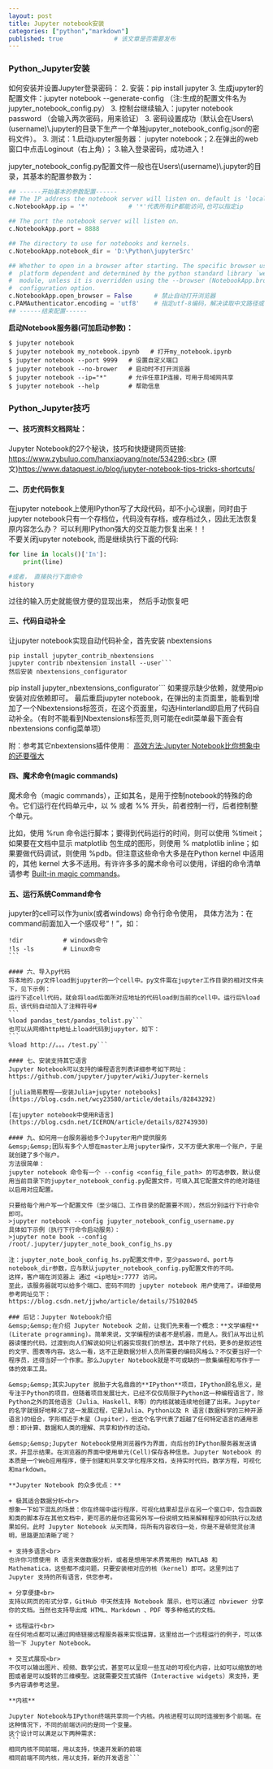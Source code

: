 ```yaml
---
layout: post
title: Jupyter notebook安装
categories: ["python","markdown"]
published: true              # 该文章是否需要发布
---
```


### Python_Jupyter安装

如何安装并设置Jupyter登录密码：
2. 安装：pip install jupyter
3. 生成jupyter的配置文件：jupyter notebook --generate-config （注:生成的配置文件名为jupyter_notebook_config.py）
3. 控制台继续输入：jupyter notebook password （会输入两次密码，用来验证）
3. 密码设置成功（默认会在Users\\(username)\\.jupyter的目录下生产一个单独jupyter_notebook_config.json的密码文件）。 
3. 测试：1.启动jupyter服务器： jupyter notebook；2.在弹出的web窗口中点击Loginout（右上角）； 3.输入登录密码，成功进入！

jupyter_notebook_config.py配置文件一般也在Users\\(username)\\.jupyter的目录，其基本的配置参数为：
```python
## ------开始基本的参数配置------
## The IP address the notebook server will listen on. default is 'localhost'
c.NotebookApp.ip = '*'           # '*'代表所有iP都能访问,也可以指定ip

## The port the notebook server will listen on.
c.NotebookApp.port = 8888

## The directory to use for notebooks and kernels.
c.NotebookApp.notebook_dir = 'D:\Python\jupyterSrc'

## Whether to open in a browser after starting. The specific browser used is
#  platform dependent and determined by the python standard library `webbrowser`
#  module, unless it is overridden using the --browser (NotebookApp.browser)
#  configuration option.
c.NotebookApp.open_browser = False      # 禁止自动打开浏览器
c.PAMAuthenticator.encoding = 'utf8'    # 指定utf-8编码，解决读取中文路径或者文件乱码问题
## ------结束配置------
```

**启动Notebook服务器(可加启动参数)：**
```
$ jupyter notebook
$ jupyter notebook my_notebook.ipynb   # 打开my_notebook.ipynb
$ jupyter notebook --port 9999   # 设置自定义端口
$ jupyter notebook --no-brower   # 启动时不打开浏览器
$ jupyter notebook --ip="*"      # 允许任意IP连接，可用于局域网共享
$ jupyter notebook --help        # 帮助信息
```

### Python_Jupyter技巧

#### 一、技巧资料文档网址：
Jupyter Notebook的27个秘诀，技巧和快捷键网页链接:  <br>
     https://www.zybuluo.com/hanxiaoyang/note/534296;<br>
(原文)https://www.dataquest.io/blog/jupyter-notebook-tips-tricks-shortcuts/

#### 二、历史代码恢复
在jupyter notebook上使用IPython写了大段代码，却不小心误删，同时由于jupyter notebook只有一个存档位，代码没有存档，或存档过久，因此无法恢复原内容怎么办？ 可以利用IPython强大的交互能力恢复出来！！<br>
不要关闭jupyter notebook, 而是继续执行下面的代码:
```python
for line in locals()['In']:
    print(line)

#或者， 直接执行下面命令
history
```
过往的输入历史就能很方便的显现出来， 然后手动恢复吧

#### 三、代码自动补全
让jupyter notebook实现自动代码补全，首先安装 nbextensions
```
pip install jupyter_contrib_nbextensions
jupyter contrib nbextension install --user```
然后安装 nbextensions_configurator
```
pip install jupyter_nbextensions_configurator```
如果提示缺少依赖，就使用pip安装对应依赖即可。
最后重启jupyter notebook，在弹出的主页面里，能看到增加了一个Nbextensions标签页，在这个页面里，勾选Hinterland即启用了代码自动补全。（有时不能看到Nbextensions标签页,则可能在edit菜单最下面会有nbextensions config菜单项）  

附：参考其它nbextensions插件使用：
[高效方法:Jupyter Notebook比你想象中的还要强大](https://www.songma.com/news/txtlist_i28408v.html)

#### 四、魔术命令(magic commands)

魔术命令（magic commands），正如其名，是用于控制notebook的特殊的命令。它们运行在代码单元中，以 % 或者 %% 开头，前者控制一行，后者控制整个单元。

比如，使用 %run 命令运行脚本；要得到代码运行的时间，则可以使用 %timeit；如果要在文档中显示 matplotlib 包生成的图形，则使用 % matplotlib inline；如果要做代码调试，则使用 %pdb。但注意这些命令大多是在Python kernel 中适用的，其他 kernel 大多不适用。有许许多多的魔术命令可以使用，详细的命令清单请参考 [Built-in magic commands](https://ipython.readthedocs.io/en/stable/interactive/magics.html)。

#### 五、运行系统Command命令
jupyter的cell可以作为unix(或者windows) 命令行命令使用，
具体方法为：在command前面加入一个感叹号“！”，如：
````
!dir           # windows命令
!ls -ls        # Linux命令
```

#### 六、导入py代码
将本地的.py文件load到jupyter的一个cell中。py文件需在jupyter工作目录的相对文件夹下，见下示例：  
运行下述cell代码，就会将load后面所对应地址的代码load到当前的cell中。运行后%load后，该代码自动加入了注释符号#  
```
%load pandas_test/pandas_tolist.py```
也可以从网络http地址上load代码到jupyter，如下：  
```
%load http://。。。/test.py```

#### 七、安装支持其它语言
Jupyter Notebook可以支持的编程语言列表详细参考如下网址：  
https://github.com/jupyter/jupyter/wiki/Jupyter-kernels

[julia简易教程——安装Julia+jupyter notebooks](https://blog.csdn.net/wcy23580/article/details/82843292)

[在jupyter notebook中使用R语言](https://blog.csdn.net/ICERON/article/details/82743930)

#### 九、如何用一台服务器给多个Jupyter用户提供服务
&emsp;&emsp;团队有多个人想在master上用jupyter操作，又不方便大家用一个账户，于是就创建了多个账户。
方法很简单：  
jupyter notebook 命令有一个 --config <config_file_path> 的可选参数，默认使用当前目录下的jupyter_notebook_config.py配置文件，可填入其它配置文件的绝对路径 以启用对应配置。

只要给每个用户写一个配置文件（至少端口、工作目录的配置要不同），然后分别运行下行命令即可。  
>jupyter notebook --config jupyter_notebook_config_username.py
具体如下示例（执行下行命令启动服务）：  
>jupyter note book --config /root/.jupyter/jupyter_note_book_config_hs.py  

注：jupyter_note_book_config_hs.py配置文件中，至少password、port与notebook_dir参数，应与默认jupyter_notebook_config.py配置文件的不同。
这样，客户端在浏览器上 通过 <ip地址>:7777 访问。  
至此，该服务器就可以给多个端口、密码不同的 jupyter notebook 用户使用了。详细使用参考网址见下：  
https://blog.csdn.net/jjwho/article/details/75102045

### 后记：Jupyter Notebook介绍
&emsp;&emsp;在介绍 Jupyter Notebook 之前，让我们先来看一个概念：**文学编程** (Literate programming)。简单来说，文学编程的读者不是机器，而是人。我们从写出让机器读懂的代码，过渡到向人们解说如何让机器实现我们的想法，其中除了代码，更多的是叙述性的文字、图表等内容。这么一看，这不正是数据分析人员所需要的编码风格么？不仅要当好一个程序员，还得当好一个作家。那么Jupyter Notebook就是不可或缺的一款集编程和写作于一体的效率工具。

&emsp;&emsp;其实Jupyter 脱胎于大名鼎鼎的**IPython**项目，IPython顾名思义，是专注于Python的项目，但随着项目发展壮大，已经不仅仅局限于Python这一种编程语言了，除Python之外的其他语言（Julia、Haskell、R等）的内核就被连续地创建了出来。Jupyter的名字就很好地释义了这一发展过程，它是Julia、Python以及 R 语言(数据科学的三种开源语言)的组合，字形相近于木星（Jupiter），但这个名字代表了超越了任何特定语言的通用思想：即计算、数据和人类的理解、共享和协作的活动。

&emsp;&emsp;Jupyter Notebook使用浏览器作为界面，向后台的IPython服务器发送请求，并显示结果。在浏览器的界面中使用单元(Cell)保存各种信息。Jupyter Notebook 的本质是一个Web应用程序，便于创建和共享文学化程序文档，支持实时代码，数学方程，可视化和markdown。

**Jupyter Notebook 的众多优点：**

+ 极其适合数据分析<br>
想象一下如下混乱的场景：你在终端中运行程序，可视化结果却显示在另一个窗口中，包含函数和类的脚本存在其他文档中，更可恶的是你还需另外写一份说明文档来解释程序如何执行以及结果如何。此时 Jupyter Notebook 从天而降，将所有内容收归一处，你是不是顿觉灵台清明，思路更加清晰了呢？

+ 支持多语言<br>
也许你习惯使用 R 语言来做数据分析，或者是想用学术界常用的 MATLAB 和 Mathematica，这些都不成问题，只要安装相对应的核（kernel）即可。这里列出了 Jupyter 支持的所有语言，供您参考。

+ 分享便捷<br>
支持以网页的形式分享，GitHub 中天然支持 Notebook 展示，也可以通过 nbviewer 分享你的文档。当然也支持导出成 HTML、Markdown 、PDF 等多种格式的文档。

+ 远程运行<br>
在任何地点都可以通过网络链接远程服务器来实现运算，这里给出一个远程运行的例子，可以体验一下 Jupyter Notebook。

+ 交互式展现<br>
不仅可以输出图片、视频、数学公式，甚至可以呈现一些互动的可视化内容，比如可以缩放的地图或者是可以旋转的三维模型。这就需要交互式插件（Interactive widgets）来支持，更多内容请参考这里。

**内核**

Jupyter Notebook与IPython终端共享同一个内核。内核进程可以同时连接到多个前端。在这种情况下，不同的前端访问的是同一个变量。  
这个设计可以满足以下两种需求:
```
相同内核不同前端，用以支持，快速开发新的前端
相同前端不同内核，用以支持，新的开发语言```
